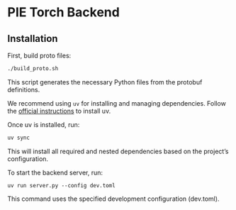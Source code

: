 
# PIE Torch Backend



## Installation

First, build proto files:
```bash
./build_proto.sh
```
This script generates the necessary Python files from the protobuf definitions.

We recommend using `uv` for installing and managing dependencies.
Follow the [official instructions](https://docs.astral.sh/uv/getting-started/installation/) to install uv.


Once uv is installed, run:
```bash
uv sync
```
This will install all required and nested dependencies based on the project’s configuration.

To start the backend server, run:

```
uv run server.py --config dev.toml
```
This command uses the specified development configuration (dev.toml).
